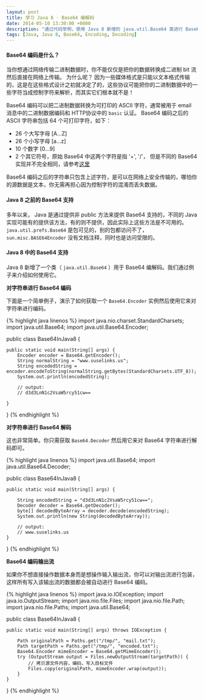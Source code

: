 ```yaml
---
layout: post
title: 学习 Java 8 - Base64 编解码
date: 2014-05-10 13:30:00 +0800
description: "通过代码举例，使用 Java 8 新增的 java.util.Base64 类进行 Base64 编解码。"
tags: [Java, Java 8, Base64, Encoding, Decoding]
---
```


    
#### Base64 编码是什么？

当你想通过网络传输二进制数据时，你不能仅仅是把你的数据转换成二进制 bit 流然后直接在网络上传输。 为什么呢？ 因为一些媒体格式是只能以文本格式传输的，这是在这些格式设计之初就决定了的，这些协议可能把你的二进制数据中的一些字符当成控制字符来解析，而其实它们根本就不是！

Base64 编码可以把二进制数据转换为可打印的 ASCII 字符，通常被用于 email 消息中的二进制数据编码和 HTTP协议中的 `basic` 认证。 Base64 编码之后的 ASCII 字符串包括 64 个可打印字符，如下：

- 26 个大写字母 [A...Z]
- 26 个小写字母 [a...z]
- 10 个数字 [0...9]
- 2 个其它符号，原始 Base64 中这两个字符是指 '+', '/'， 但是不同的 Base64 实现并不完全相同，请参考[这里](http://en.wikipedia.org/wiki/Base64#Implementations_and_history)

Base64 编码之后的字符串只包含上述字符，是可以在网络上安全传输的，哪怕你的源数据是文本，你无需再担心因为控制字符的混淆而丢失数据。

#### Java 8 之前的 Base64 支持

多年以来， Java 是通过提供非 public 方法来提供 Base64 支持的，不同的 Java 实现可能有的提供该方法，有的则不提供，因此实际上这些方法是不可用的。`java.util.prefs.Base64` 是包可见的，别的包都访问不了， `sun.misc.BASE64Encoder` 没有文档注释，同时也是访问受限的。

#### Java 8 中的 Base64 支持

Java 8 新增了一个类（ `java.util.Base64` ）用于 Base64 编解码。我们通过例子来介绍如何使用它。

**对字符串进行 Base64 编码**

下面是一个简单例子，演示了如何获取一个 `Base64.Encoder` 实例然后使用它来对字符串进行编码。

{% highlight java linenos %}
import java.nio.charset.StandardCharsets;
import java.util.Base64;
import java.util.Base64.Encoder;

public class Base64InJava8 {

    public static void main(String[] args) {
        Encoder encoder = Base64.getEncoder();
        String normalString = "www.suselinks.us";
        String encodedString = encoder.encodeToString(normalString.getBytes(StandardCharsets.UTF_8));
        System.out.println(encodedString);
        
        // output:
        // d3d3LnN1c2VsaW5rcy51cw==

    }
}
{% endhighlight %}

**对字符串进行 Base64 解码**

这也非常简单。你只需获取 `Base64.Decoder` 然后用它来对 Base64 字符串进行解码即可。

{% highlight java linenos %}
import java.util.Base64;
import java.util.Base64.Decoder;

public class Base64InJava8 {

    public static void main(String[] args) {

        String encodedString = "d3d3LnN1c2VsaW5rcy51cw==";
        Decoder decoder = Base64.getDecoder();
        byte[] decodedByteArray = decoder.decode(encodedString);
        System.out.println(new String(decodedByteArray));
        
        // output:
        // www.suselinks.us
    }
}
{% endhighlight %}

**Base64 编码输出流**

如果你不想直接操作数据本身而是想操作输入输出流，你可以对输出流进行包装，这样所有写入该输出流的数据都会被自动进行 Base64 编码。
    
{% highlight java linenos %}
import java.io.IOException;
import java.io.OutputStream;
import java.nio.file.Files;
import java.nio.file.Path;
import java.nio.file.Paths;
import java.util.Base64;

public class Base64InJava8 {

    public static void main(String[] args) throws IOException {

        Path originalPath = Paths.get("/tmp/", "mail.txt");
        Path targetPath = Paths.get("/tmp/", "encoded.txt");
        Base64.Encoder mimeEncoder = Base64.getMimeEncoder();
        try (OutputStream output = Files.newOutputStream(targetPath)) {
            // 拷贝源文件内容，编码，写入目标文件
            Files.copy(originalPath, mimeEncoder.wrap(output));
        }
    }
}
{% endhighlight %}